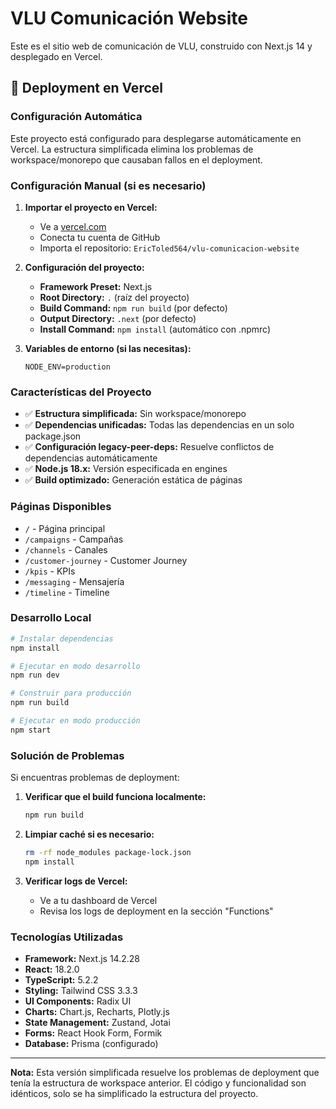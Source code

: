 
# VLU Comunicación Website

Este es el sitio web de comunicación de VLU, construido con Next.js 14 y desplegado en Vercel.

## 🚀 Deployment en Vercel

### Configuración Automática
Este proyecto está configurado para desplegarse automáticamente en Vercel. La estructura simplificada elimina los problemas de workspace/monorepo que causaban fallos en el deployment.

### Configuración Manual (si es necesario)

1. **Importar el proyecto en Vercel:**
   - Ve a [vercel.com](https://vercel.com)
   - Conecta tu cuenta de GitHub
   - Importa el repositorio: `EricToled564/vlu-comunicacion-website`

2. **Configuración del proyecto:**
   - **Framework Preset:** Next.js
   - **Root Directory:** `.` (raíz del proyecto)
   - **Build Command:** `npm run build` (por defecto)
   - **Output Directory:** `.next` (por defecto)
   - **Install Command:** `npm install` (automático con .npmrc)

3. **Variables de entorno (si las necesitas):**
   ```
   NODE_ENV=production
   ```

### Características del Proyecto

- ✅ **Estructura simplificada:** Sin workspace/monorepo
- ✅ **Dependencias unificadas:** Todas las dependencias en un solo package.json
- ✅ **Configuración legacy-peer-deps:** Resuelve conflictos de dependencias automáticamente
- ✅ **Node.js 18.x:** Versión especificada en engines
- ✅ **Build optimizado:** Generación estática de páginas

### Páginas Disponibles

- `/` - Página principal
- `/campaigns` - Campañas
- `/channels` - Canales
- `/customer-journey` - Customer Journey
- `/kpis` - KPIs
- `/messaging` - Mensajería
- `/timeline` - Timeline

### Desarrollo Local

```bash
# Instalar dependencias
npm install

# Ejecutar en modo desarrollo
npm run dev

# Construir para producción
npm run build

# Ejecutar en modo producción
npm start
```

### Solución de Problemas

Si encuentras problemas de deployment:

1. **Verificar que el build funciona localmente:**
   ```bash
   npm run build
   ```

2. **Limpiar caché si es necesario:**
   ```bash
   rm -rf node_modules package-lock.json
   npm install
   ```

3. **Verificar logs de Vercel:**
   - Ve a tu dashboard de Vercel
   - Revisa los logs de deployment en la sección "Functions"

### Tecnologías Utilizadas

- **Framework:** Next.js 14.2.28
- **React:** 18.2.0
- **TypeScript:** 5.2.2
- **Styling:** Tailwind CSS 3.3.3
- **UI Components:** Radix UI
- **Charts:** Chart.js, Recharts, Plotly.js
- **State Management:** Zustand, Jotai
- **Forms:** React Hook Form, Formik
- **Database:** Prisma (configurado)

---

**Nota:** Esta versión simplificada resuelve los problemas de deployment que tenía la estructura de workspace anterior. El código y funcionalidad son idénticos, solo se ha simplificado la estructura del proyecto.
